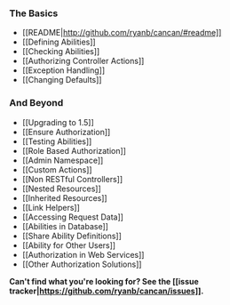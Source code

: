 ### The Basics

* [[README|http://github.com/ryanb/cancan/#readme]]
* [[Defining Abilities]]
* [[Checking Abilities]]
* [[Authorizing Controller Actions]]
* [[Exception Handling]]
* [[Changing Defaults]]

### And Beyond

* [[Upgrading to 1.5]]
* [[Ensure Authorization]]
* [[Testing Abilities]]
* [[Role Based Authorization]]
* [[Admin Namespace]]
* [[Custom Actions]]
* [[Non RESTful Controllers]]
* [[Nested Resources]]
* [[Inherited Resources]]
* [[Link Helpers]]
* [[Accessing Request Data]]
* [[Abilities in Database]]
* [[Share Ability Definitions]]
* [[Ability for Other Users]]
* [[Authorization in Web Services]]
* [[Other Authorization Solutions]]

**Can't find what you're looking for? See the [[issue tracker|https://github.com/ryanb/cancan/issues]].**